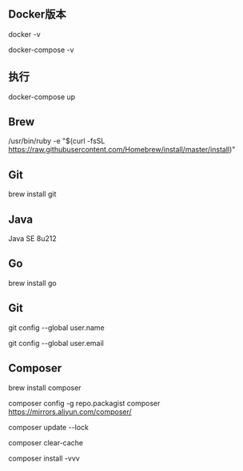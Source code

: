 ## Docker版本
docker -v

docker-compose -v

## 执行
docker-compose up

## Brew
/usr/bin/ruby -e "$(curl -fsSL https://raw.githubusercontent.com/Homebrew/install/master/install)"

## Git
brew install git

## Java
Java SE 8u212

## Go
brew install go

## Git
git config --global user.name

git config --global user.email

## Composer
brew install composer

composer config -g repo.packagist composer https://mirrors.aliyun.com/composer/

composer update --lock

composer clear-cache

composer install -vvv
